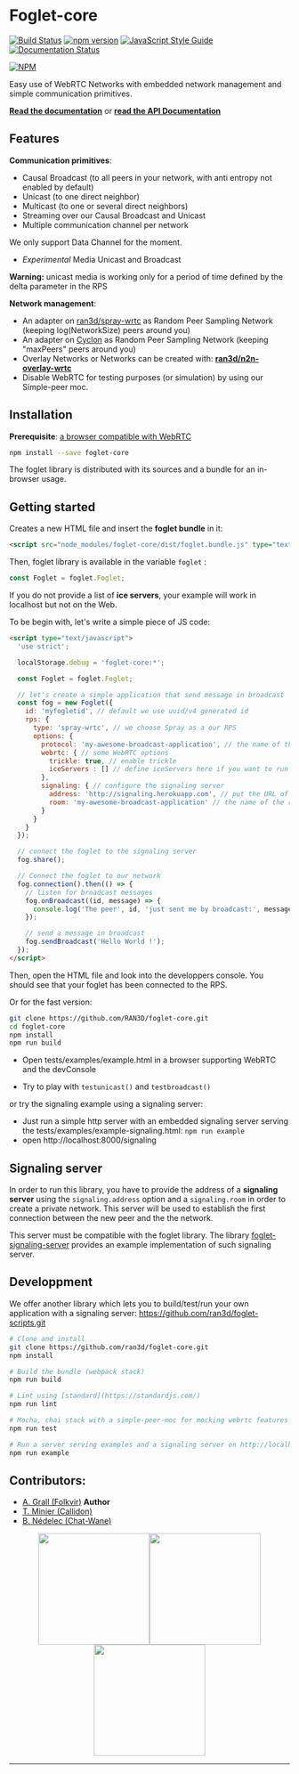 Foglet-core
===========

[![Build Status](https://travis-ci.org/RAN3D/foglet-core.svg?branch=master)](https://travis-ci.org/RAN3D/foglet-core) [![npm version](https://badge.fury.io/js/foglet-core.svg)](https://badge.fury.io/js/foglet-core) [![JavaScript Style Guide](https://img.shields.io/badge/code_style-standard-brightgreen.svg)](https://standardjs.com) [![Documentation Status](https://readthedocs.org/projects/foglet/badge/?version=latest)](https://foglet.readthedocs.io/en/latest/?badge=latest)

[![NPM](https://nodei.co/npm/foglet-core.png)](https://npmjs.org/package/foglet-core)

Easy use of WebRTC Networks with embedded network management and simple communication primitives.

[**Read the documentation**](https://foglet.readthedocs.io/en/latest/) or [**read the API Documentation**](https://ran3d.github.io/foglet-core/)

## Features

**Communication primitives**:
- Causal Broadcast (to all peers in your network, with anti entropy not enabled by default)
- Unicast (to one direct neighbor)
- Multicast (to one or several direct neighbors)
- Streaming over our Causal Broadcast and Unicast
- Multiple communication channel per network

We only support Data Channel for the moment.
- *Experimental* Media Unicast and Broadcast

**Warning:** unicast media is working only for a period of time defined by the delta parameter in the RPS

**Network management**:
- An adapter on [ran3d/spray-wrtc](https://github.com/ran3d/spray-wrtc) as Random Peer Sampling Network (keeping log(NetworkSize) peers around you)
- An adapter on [Cyclon](https://www.semanticscholar.org/paper/CYCLON%3A-Inexpensive-Membership-Management-for-P2P-Voulgaris-Gavidia/4b79c844bb854c11ab18981591e4d2ea01f29539) as Random Peer Sampling Network (keeping "maxPeers" peers around you)
- Overlay Networks or Networks can be created with: [**ran3d/n2n-overlay-wrtc**](https://github.com/ran3d/n2n-overlay-wrtc)
- Disable WebRTC for testing purposes (or simulation) by using our Simple-peer moc.

## Installation

**Prerequisite**: [a browser compatible with WebRTC](http://caniuse.com/#feat=rtcpeerconnection)

```bash
npm install --save foglet-core
```

The foglet library is distributed with its sources and a bundle for an in-browser usage.

## Getting started

Creates a new HTML file and insert the **foglet bundle** in it:
```html
<script src="node_modules/foglet-core/dist/foglet.bundle.js" type="text/javascript"></script> <!-- or use the minified bundle, foglet.bundle.min.js -->
```

Then, foglet library is available in the variable `foglet` :
```javascript
const Foglet = foglet.Foglet;
```

If you do not provide a list of **ice servers**, your example will work in localhost but not on the Web.

To be begin with, let's write a simple piece of JS code:
```html
<script type="text/javascript">
  'use strict';

  localStorage.debug = 'foglet-core:*';

  const Foglet = foglet.Foglet;

  // let's create a simple application that send message in broadcast
  const fog = new Foglet({
    id: 'myfogletid', // default we use uuid/v4 generated id
    rps: {
      type: 'spray-wrtc', // we choose Spray as a our RPS
      options: {
        protocol: 'my-awesome-broadcast-application', // the name of the protocol run by our app
        webrtc: { // some WebRTC options
          trickle: true, // enable trickle
          iceServers : [] // define iceServers here if you want to run this code outside localhost
        },
        signaling: { // configure the signaling server
          address: 'http://signaling.herokuapp.com', // put the URL of the signaling server here
          room: 'my-awesome-broadcast-application' // the name of the room for the peers of our application
        }
      }
    }
  });

  // connect the foglet to the signaling server
  fog.share();

  // Connect the foglet to our network
  fog.connection().then(() => {
    // listen for broadcast messages
    fog.onBroadcast((id, message) => {
      console.log('The peer', id, 'just sent me by broadcast:', message);
    });

    // send a message in broadcast
    fog.sendBroadcast('Hello World !');
  });
</script>
```

Then, open the HTML file and look into the developpers console.
You should see that your foglet has been connected to the RPS.

Or for the fast version:
```bash
git clone https://github.com/RAN3D/foglet-core.git
cd foglet-core
npm install
npm run build
```

* Open tests/examples/example.html in a browser supporting WebRTC and the devConsole

* Try to play with `testunicast()` and `testbroadcast()`

or try the signaling example using a signaling server:
* Just run a simple http server with an embedded signaling server serving the tests/examples/example-signaling.html: `npm run example`
* open http://localhost:8000/signaling

## Signaling server

In order to run this library, you have to provide the address of a **signaling server** using the `signaling.address` option and a `signaling.room` in order to create a private network. This server will be used to establish the first connection between the new peer and the the network.

This server must be compatible with the foglet library.
The library [foglet-signaling-server](https://github.com/folkvir/foglet-signaling-server) provides an example implementation of such signaling server.

## Developpment

We offer another library which lets you to build/test/run your own application with a signaling server: https://github.com/ran3d/foglet-scripts.git

```bash
# Clone and install
git clone https://github.com/ran3d/foglet-core.git
npm install

# Build the bundle (webpack stack)
npm run build

# Lint using [standard](https://standardjs.com/)
npm run lint

# Mocha, chai stack with a simple-peer-moc for mocking webrtc features
npm run test

# Run a server serving examples and a signaling server on http://localhost:8000/
npm run example
```

## Contributors:

* [A. Grall (Folkvir)](https://github.com/folkvir) **Author**
* [T. Minier (Callidon)](https://github.com/Callidon)
* [B. Nédelec (Chat-Wane)](https://github.com/Chat-Wane/)

<div style='text-align:center'>
<img src="https://octodex.github.com/images/socialite.jpg" width="200" style='text-align:center'><img src="https://octodex.github.com/images/collabocats.jpg" width="200" style='text-align:center'><img src="https://octodex.github.com/images/socialite.jpg" width="200" style='text-align:center'>
<hr/>
</div>
